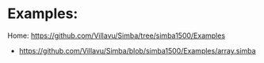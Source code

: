 # Examples:
Home: https://github.com/Villavu/Simba/tree/simba1500/Examples
- https://github.com/Villavu/Simba/blob/simba1500/Examples/array.simba

